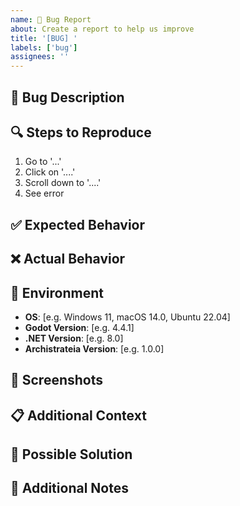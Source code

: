 ```yaml
---
name: 🐛 Bug Report
about: Create a report to help us improve
title: '[BUG] '
labels: ['bug']
assignees: ''
---
```


## 🐛 Bug Description
<!-- A clear and concise description of what the bug is -->

## 🔍 Steps to Reproduce
<!-- Steps to reproduce the behavior -->

1. Go to '...'
2. Click on '....'
3. Scroll down to '....'
4. See error

## ✅ Expected Behavior
<!-- A clear and concise description of what you expected to happen -->

## ❌ Actual Behavior
<!-- A clear and concise description of what actually happened -->

## 📱 Environment
<!-- Please complete the following information -->

- **OS**: [e.g. Windows 11, macOS 14.0, Ubuntu 22.04]
- **Godot Version**: [e.g. 4.4.1]
- **.NET Version**: [e.g. 8.0]
- **Archistrateia Version**: [e.g. 1.0.0]

## 📸 Screenshots
<!-- If applicable, add screenshots to help explain your problem -->

## 📋 Additional Context
<!-- Add any other context about the problem here -->

## 🔧 Possible Solution
<!-- If you have suggestions on a fix for the bug -->

## 📝 Additional Notes
<!-- Any other details that might be relevant -->
